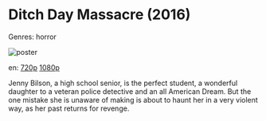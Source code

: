 # Ditch Day Massacre (2016)

Genres: horror

![poster](http://image.tmdb.org/t/p/w500/zfBxmcKh0sHKv3MtpRJKUc1c791.jpg)

en:
  [720p](magnet:?xt=urn:btih:87F5A3C91041837EAB4CF6D0C6098FB9ADB83DA8&tr=udp://glotorrents.pw:6969/announce&tr=udp://tracker.opentrackr.org:1337/announce&tr=udp://torrent.gresille.org:80/announce&tr=udp://tracker.openbittorrent.com:80&tr=udp://tracker.coppersurfer.tk:6969&tr=udp://tracker.leechers-paradise.org:6969&tr=udp://p4p.arenabg.ch:1337&tr=udp://tracker.internetwarriors.net:1337)
  [1080p](magnet:?xt=urn:btih:9416390D6B092F8226A320074AF158B62813141F&tr=udp://glotorrents.pw:6969/announce&tr=udp://tracker.opentrackr.org:1337/announce&tr=udp://torrent.gresille.org:80/announce&tr=udp://tracker.openbittorrent.com:80&tr=udp://tracker.coppersurfer.tk:6969&tr=udp://tracker.leechers-paradise.org:6969&tr=udp://p4p.arenabg.ch:1337&tr=udp://tracker.internetwarriors.net:1337)
  


Jenny Bilson, a high school senior, is the perfect student, a wonderful daughter to a veteran police detective and an all American Dream. But the one mistake she is unaware of making is about to haunt her in a very violent way, as her past returns for revenge.